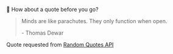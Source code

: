 📣 How about a quote before you go?

> Minds are like parachutes. They only function when open.
>
> <p>- Thomas Dewar</p>

Quote requested from [Random Quotes API](https://github.com/lukePeavey/quotable)
